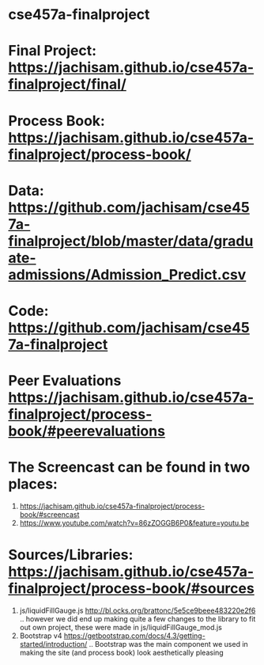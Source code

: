 # cse457a-finalproject
#
# Final Project: <https://jachisam.github.io/cse457a-finalproject/final/>
# Process Book: <https://jachisam.github.io/cse457a-finalproject/process-book/>
# Data: <https://github.com/jachisam/cse457a-finalproject/blob/master/data/graduate-admissions/Admission_Predict.csv>
# Code: <https://github.com/jachisam/cse457a-finalproject>
# Peer Evaluations <https://jachisam.github.io/cse457a-finalproject/process-book/#peerevaluations>
# The Screencast can be found in two places:
1. <https://jachisam.github.io/cse457a-finalproject/process-book/#screencast>
2. <https://www.youtube.com/watch?v=86zZOGGB6P0&feature=youtu.be>
# Sources/Libraries: <https://jachisam.github.io/cse457a-finalproject/process-book/#sources>
1. js/liquidFillGauge.js <http://bl.ocks.org/brattonc/5e5ce9beee483220e2f6>
.. however we did end up making quite a few changes to the library to fit out own project, these were made in js/liquidFillGauge_mod.js
2. Bootstrap v4 <https://getbootstrap.com/docs/4.3/getting-started/introduction/>
.. Bootstrap was the main component we used in making the site (and process book) look aesthetically pleasing

